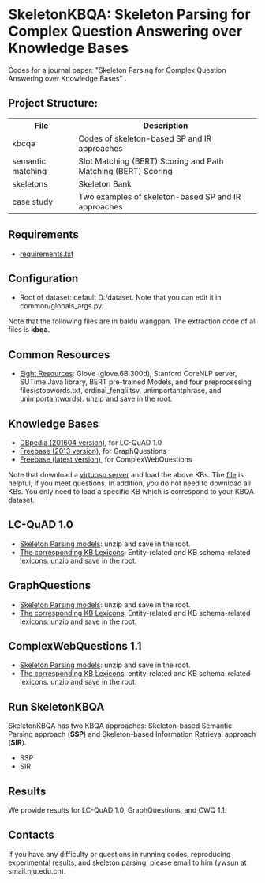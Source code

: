 # SkeletonKBQA: Skeleton Parsing for Complex Question Answering over Knowledge Bases

Codes for a journal paper: "Skeleton Parsing for Complex Question Answering over Knowledge Bases" . 

## Project Structure:

<table>
    <tr>
        <th>File</th><th>Description</th>
    </tr>
    <tr>
        <td>kbcqa</td><td>Codes of skeleton-based SP and IR approaches</td>
    </tr>
	<tr>
        <td>semantic matching</td><td>Slot Matching (BERT) Scoring and Path Matching (BERT) Scoring</td>
    </tr>
    <tr>
        <td>skeletons</td><td>Skeleton Bank</td>
    </tr>
	<tr>
        <td>case study</td><td>Two examples of skeleton-based SP and IR approaches</td>
    </tr>
</table>


## Requirements
* [requirements.txt](https://github.com/nju-websoft/SkeletonKBQA/tree/main/kbcqa/requirements.txt)


## Configuration
* Root of dataset: default D:/dataset. Note that you can edit it in common/globals_args.py. 


Note that the following files are in baidu wangpan. The extraction code of all files is **kbqa**.


## Common Resources
* [Eight Resources](https://pan.baidu.com/s/1__BBXhEvUuRfqdurofHooQ): GloVe (glove.6B.300d), Stanford CoreNLP server, SUTime Java library, BERT pre-trained Models, and four preprocessing files(stopwords.txt, ordinal_fengli.tsv, unimportantphrase, and unimportantwords). unzip and save in the root.


## Knowledge Bases
* [DBpedia (201604 version)](https://pan.baidu.com/s/1byImrmRmOJC-EfYGwvcmOw), for LC-QuAD 1.0
* [Freebase (2013 version)](https://pan.baidu.com/s/1FWwv1R_7JtO_mpk_6pL_TQ), for GraphQuestions
* [Freebase (latest version)](https://pan.baidu.com/s/1CCxljj_yH9S3Y4Zeh6epmw), for ComplexWebQuestions


Note that download a [virtuoso server](http://vos.openlinksw.com/owiki/wiki/VOS) and load the above KBs. The [file](http://ws.nju.edu.cn/blog/2017/03/virtuoso%E5%AE%89%E8%A3%85%E5%92%8C%E5%AF%BC%E5%85%A5%E6%95%B0%E6%8D%AE/) is helpful, if you meet questions. In addition, you do not need to download all KBs. You only need to load a specific KB which is correspond to your KBQA dataset.


## LC-QuAD 1.0
* [Skeleton Parsing models](https://pan.baidu.com/s/106vC73W9WKXyuuFcaoPIuQ): unzip and save in the root.
* [The corresponding KB Lexicons](https://pan.baidu.com/s/1stBDoY6Xdz2d6TeBmq_DJA): Entity-related and KB schema-related lexicons. unzip and save in the root.


## GraphQuestions
* [Skeleton Parsing models](https://pan.baidu.com/s/106vC73W9WKXyuuFcaoPIuQ): unzip and save in the root.
* [The corresponding KB Lexicons](https://pan.baidu.com/s/1VfF7O0TDRCKiZxqxRpQ8fQ): Entity-related and KB schema-related lexicons. unzip and save in the root.


## ComplexWebQuestions 1.1
* [Skeleton Parsing models](https://pan.baidu.com/s/1N_WBCmoQIvNCk_W4oFHeKA): unzip and save in the root.
* [The corresponding KB Lexicons](https://pan.baidu.com/s/146e7C4LCrNiQJp6urZU_ZQ): entity-related and KB schema-related lexicons. unzip and save in the root.


## Run SkeletonKBQA
SkeletonKBQA has two KBQA approaches: Skeleton-based Semantic Parsing approach (**SSP**) and Skeleton-based Information Retrieval approach (**SIR**).
* SSP
* SIR


## Results
We provide results for LC-QuAD 1.0, GraphQuestions, and CWQ 1.1. 


## Contacts
If you have any difficulty or questions in running codes, reproducing experimental results, and skeleton parsing, please email to him (ywsun at smail.nju.edu.cn). 


